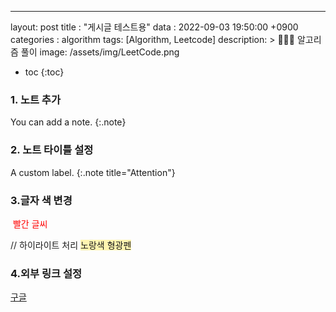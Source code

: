 ---
layout: post
title : "게시글 테스트용"
data :  2022-09-03 19:50:00 +0900
categories : algorithm
tags: [Algorithm, Leetcode]
description: > 
👩🏻‍💻 알고리즘 풀이
image: /assets/img/LeetCode.png

* toc
{:toc}

### 1. 노트 추가
You can add a note.
{:.note}

### 2. 노트 타이틀 설정
A custom label.
{:.note title="Attention"}


### 3.글자 색 변경
<span style="color:red"> 빨간 글씨 </span> 

// 하이라이트 처리
<span style="background-color:#fff5b1">노랑색 형광펜</span> 

### 4.외부 링크 설정
[구글](https://www.google.co.kr/)
